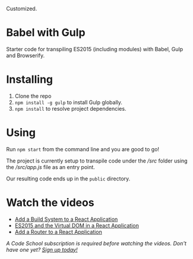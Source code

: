 Customized.

# Babel with Gulp

Starter code for transpiling ES2015 (including modules) with Babel, Gulp and Browserify.


# Installing

1. Clone the repo
2. `npm install -g gulp` to install Gulp globally.
3. `npm install` to resolve project dependencies.

# Using

Run `npm start` from the command line and you are good to go!

The project is currently setup to transpile code under the _/src_ folder using the _/src/app.js_ file as an entry point.

Our resulting code ends up in the `public` directory.

# Watch the videos
- [Add a Build System to a React Application](https://www.codeschool.com/screencasts/add-a-build-system-to-a-react-application)
- [ES2015 and the Virtual DOM in a React Application](https://www.codeschool.com/screencasts/es2015-and-the-virtual-dom-in-a-react-application)
- [Add a Router to a React Application](https://www.codeschool.com/screencasts/add-a-router-to-a-react-application)

_A Code School subscription is required before watching the videos. Don't have one yet? [Sign up today!](https://www.codeschool.com/pricing)_

